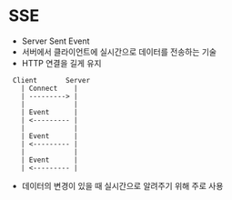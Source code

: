 # SSE

- Server Sent Event
- 서버에서 클라이언트에 실시간으로 데이터를 전송하는 기술
- HTTP 연결을 길게 유지

```
 Client       Server
   | Connect    |
   | ---------> |
   |            |
   | Event      |
   | <--------- |
   |            |
   | Event      |
   | <--------- |
   |            |
   | Event      |
   | <--------- |
```

- 데이터의 변경이 있을 때 실시간으로 알려주기 위해 주로 사용
